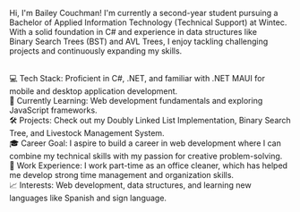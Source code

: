 Hi, I'm Bailey Couchman! I'm currently a second-year student pursuing a Bachelor of Applied Information Technology (Technical Support) at Wintec. With a solid foundation in C# and experience in data structures like<br> Binary Search Trees (BST) and AVL Trees, I enjoy tackling challenging projects and continuously expanding my skills.  <br><br>

💻 Tech Stack: Proficient in C#, .NET, and familiar with .NET MAUI for mobile and desktop application development.  <br>
🌱 Currently Learning: Web development fundamentals and exploring JavaScript frameworks.<br>
🛠️ Projects: Check out my Doubly Linked List Implementation, Binary Search Tree, and Livestock Management System.<br>
🎓 Career Goal: I aspire to build a career in web development where I can combine my technical skills with my passion for creative problem-solving.<br>
📂 Work Experience: I work part-time as an office cleaner, which has helped me develop strong time management and organization skills.<br>
📈 Interests: Web development, data structures, and learning new languages like Spanish and sign language.<br>
